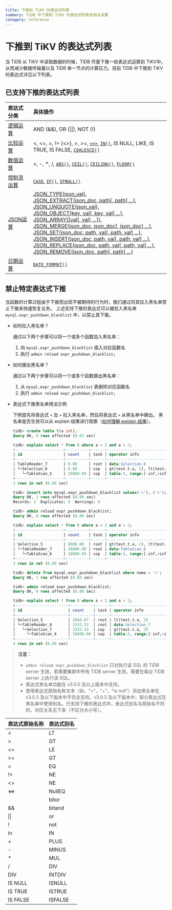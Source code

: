 ```yaml
---
title: 下推到 TiKV 的表达式列表
summary: TiDB 中下推到 TiKV 的表达式列表及相关设置
category: reference
---
```


# 下推到 TiKV 的表达式列表

当 TiDB 从 TiKV 中读取数据的时候，TiDB 尽量下推一些表达式运算到 TiKV中，从而减少数据传输量以及 TiDB 单一节点的计算压力。目前 TiDB 中下推到 TiKV 的表达式详见以下列表。 

## 已支持下推的表达式列表

| 表达式分类 | 具体操作 |
| :-------------- | :------------------------------------- |
| [逻辑运算](/reference/sql/functions-and-operators/operators.md#逻辑操作符) | AND (&&), OR (&#124;&#124;), NOT (!) |
| [比较运算](/reference/sql/functions-and-operators/operators.md#比较方法和操作符) | <, <=, =, != (<>), >, >=, [`<=>`](https://dev.mysql.com/doc/refman/5.7/en/comparison-operators.html#operator_equal-to), [`IN()`](https://dev.mysql.com/doc/refman/5.7/en/comparison-operators.html#function_in), IS NULL, LIKE, IS TRUE, IS FALSE, [`COALESCE()`](https://dev.mysql.com/doc/refman/5.7/en/comparison-operators.html#function_coalesce) |
| [数值运算](/reference/sql/functions-and-operators/numeric-functions-and-operators.md) | +, -, *, /, [`ABS()`](https://dev.mysql.com/doc/refman/5.7/en/mathematical-functions.html#function_abs), [`CEIL()`](https://dev.mysql.com/doc/refman/5.7/en/mathematical-functions.html#function_ceil), [`CEILING()`](https://dev.mysql.com/doc/refman/5.7/en/mathematical-functions.html#function_ceiling), [`FLOOR()`](https://dev.mysql.com/doc/refman/5.7/en/mathematical-functions.html#function_floor) |
| [控制流运算](/reference/sql/functions-and-operators/control-flow-functions.md) | [`CASE`](https://dev.mysql.com/doc/refman/5.7/en/control-flow-functions.html#operator_case), [`IF()`](https://dev.mysql.com/doc/refman/5.7/en/control-flow-functions.html#function_if), [`IFNULL()`](https://dev.mysql.com/doc/refman/5.7/en/control-flow-functions.html#function_ifnull) |
| [JSON运算](/reference/sql/functions-and-operators/json-functions.md) | [JSON_TYPE(json_val)][json_type],<br> [JSON_EXTRACT(json_doc, path[, path] ...)][json_extract],<br> [JSON_UNQUOTE(json_val)][json_unquote],<br> [JSON_OBJECT(key, val[, key, val] ...)][json_object],<br> [JSON_ARRAY([val[, val] ...])][json_array],<br> [JSON_MERGE(json_doc, json_doc[, json_doc] ...)][json_merge],<br> [JSON_SET(json_doc, path, val[, path, val] ...)][json_set],<br> [JSON_INSERT(json_doc, path, val[, path, val] ...)][json_insert],<br> [JSON_REPLACE(json_doc, path, val[, path, val] ...)][json_replace],<br> [JSON_REMOVE(json_doc, path[, path] ...)][json_remove] |
| [日期运算](/reference/sql/functions-and-operators/date-and-time-functions.md) | [`DATE_FORMAT()`](https://dev.mysql.com/doc/refman/5.7/en/date-and-time-functions.html#function_date-format)  |

## 禁止特定表达式下推

当函数的计算过程由于下推而出现不被期待的行为时，我们通过将其拉入黑名单禁止下推来快速恢复业务。
上述支持下推的表达式可以被拉入黑名单 `mysql.expr_pushdown_blacklist` 中，以禁止其下推。

* 如何拉入黑名单？

    通过以下两个步骤可以将一个或多个函数加入黑名单：

    1. 向 `mysql.expr_pushdown_blacklist` 插入对应函数名
    2. 执行 `admin reload expr_pushdown_blacklist;`

* 如何挪出黑名单？

    通过以下两个步骤可以将一个或多个函数挪出黑名单：

    1. 从 `mysql.expr_pushdown_blacklist` 表删除对应函数名
    2. 执行 `admin reload expr_pushdown_blacklist;`

* 表达式下推黑名单用法示例

    下例首先将表达式 `<` 及 `>` 拉入黑名单，然后将表达式 `>` 从黑名单中挪出。
黑名单是否生效可以从 explain 结果进行观察（[如何理解 explain 结果](reference/performance/understanding-the-query-execution-plan.md)）。

    ``` sql
    tidb> create table t(a int);
    Query OK, 0 rows affected (0.01 sec)
    
    tidb> explain select * from t where a < 2 and a > 2;
    +---------------------+----------+------+------------------------------------------------------------+
    | id                  | count    | task | operator info                                              |
    +---------------------+----------+------+------------------------------------------------------------+
    | TableReader_7       | 0.00     | root | data:Selection_6                                           |
    | └─Selection_6       | 0.00     | cop  | gt(test.t.a, 2), lt(test.t.a, 2)                           |
    |   └─TableScan_5     | 10000.00 | cop  | table:t, range:[-inf,+inf], keep order:false, stats:pseudo |
    +---------------------+----------+------+------------------------------------------------------------+
    3 rows in set (0.00 sec)
    
    tidb> insert into mysql.expr_pushdown_blacklist values('<'), ('>');
    Query OK, 2 rows affected (0.00 sec)
    Records: 2  Duplicates: 0  Warnings: 0
    
    tidb> admin reload expr_pushdown_blacklist;
    Query OK, 0 rows affected (0.00 sec)
    
    tidb> explain select * from t where a < 2 and a > 2;
    +---------------------+----------+------+------------------------------------------------------------+
    | id                  | count    | task | operator info                                              |
    +---------------------+----------+------+------------------------------------------------------------+
    | Selection_5         | 8000.00  | root | gt(test.t.a, 2), lt(test.t.a, 2)                           |
    | └─TableReader_7     | 10000.00 | root | data:TableScan_6                                           |
    |   └─TableScan_6     | 10000.00 | cop  | table:t, range:[-inf,+inf], keep order:false, stats:pseudo |
    +---------------------+----------+------+------------------------------------------------------------+
    3 rows in set (0.00 sec)
    
    tidb> delete from mysql.expr_pushdown_blacklist where name = '>';
    Query OK, 1 row affected (0.00 sec)
    
    tidb> admin reload expr_pushdown_blacklist;
    Query OK, 0 rows affected (0.00 sec)
    
    tidb> explain select * from t where a < 2 and a > 2;
    +-----------------------+----------+------+------------------------------------------------------------+
    | id                    | count    | task | operator info                                              |
    +-----------------------+----------+------+------------------------------------------------------------+
    | Selection_5           | 2666.67  | root | lt(test.t.a, 2)                                            |
    | └─TableReader_8       | 3333.33  | root | data:Selection_7                                           |
    |   └─Selection_7       | 3333.33  | cop  | gt(test.t.a, 2)                                            |
    |     └─TableScan_6     | 10000.00 | cop  | table:t, range:[-inf,+inf], keep order:false, stats:pseudo |
    +-----------------------+----------+------+------------------------------------------------------------+
    4 rows in set (0.00 sec)
    ```

> **注意：**
>
> - `admin reload expr_pushdown_blacklist` 只对执行该 SQL 的 TiDB server 生效，若需要集群中所有 TiDB server 生效，需要在每台 TiDB server 上执行该 SQL。
> - 表达式黑名单功能在 v3.0.0 及以上版本中支持。
> - 使用表达式原始名称文本（如，">"，"+"，"is null"）添加黑名单在 v3.0.3 及以下版本中不完全支持。v3.0.3 及以下版本中，部分表达式在黑名单中使用别名。已支持下推的表达式中，表达式别名与原始名不同的，对应关系见下表（不区分大小写）。

| 表达式原始名称 | 表达式别名 | 
| :-------- | :---------- |
| < | LT |
| > | GT |
| <= | LE |
| >= | GT |
| = | EQ |
| != | NE |
| <> | NE |
| <=> | NullEQ |
|  | bitor |
| && | bitand|
| &#124;&#124; | or |
| ! | not |
| in | IN |
| + | PLUS|
| - | MINUS |
| * | MUL |
| / | DIV |
| DIV | INTDIV|
| IS NULL | ISNULL |
| IS TRUE | ISTRUE |
| IS FALSE | ISFALSE |

[json_extract]: https://dev.mysql.com/doc/refman/5.7/en/json-search-functions.html#function_json-extract
[json_short_extract]: https://dev.mysql.com/doc/refman/5.7/en/json-search-functions.html#operator_json-column-path
[json_short_extract_unquote]: https://dev.mysql.com/doc/refman/5.7/en/json-search-functions.html#operator_json-inline-path
[json_unquote]: https://dev.mysql.com/doc/refman/5.7/en/json-modification-functions.html#function_json-unquote
[json_type]: https://dev.mysql.com/doc/refman/5.7/en/json-attribute-functions.html#function_json-type
[json_set]: https://dev.mysql.com/doc/refman/5.7/en/json-modification-functions.html#function_json-set
[json_insert]: https://dev.mysql.com/doc/refman/5.7/en/json-modification-functions.html#function_json-insert
[json_replace]: https://dev.mysql.com/doc/refman/5.7/en/json-modification-functions.html#function_json-replace
[json_remove]: https://dev.mysql.com/doc/refman/5.7/en/json-modification-functions.html#function_json-remove
[json_merge]: https://dev.mysql.com/doc/refman/5.7/en/json-modification-functions.html#function_json-merge
[json_merge_preserve]: https://dev.mysql.com/doc/refman/5.7/en/json-modification-functions.html#function_json-merge-preserve
[json_object]: https://dev.mysql.com/doc/refman/5.7/en/json-creation-functions.html#function_json-object
[json_array]: https://dev.mysql.com/doc/refman/5.7/en/json-creation-functions.html#function_json-array
[json_keys]: https://dev.mysql.com/doc/refman/5.7/en/json-search-functions.html#function_json-keys
[json_length]: https://dev.mysql.com/doc/refman/5.7/en/json-attribute-functions.html#function_json-length
[json_valid]: https://dev.mysql.com/doc/refman/5.7/en/json-attribute-functions.html#function_json-valid
[json_quote]: https://dev.mysql.com/doc/refman/5.7/en/json-creation-functions.html#function_json-quote
[json_contains]: https://dev.mysql.com/doc/refman/5.7/en/json-search-functions.html#function_json-contains
[json_contains_path]: https://dev.mysql.com/doc/refman/5.7/en/json-search-functions.html#function_json-contains-path
[json_arrayagg]: https://dev.mysql.com/doc/refman/5.7/en/group-by-functions.html#function_json-arrayagg
[json_depth]: https://dev.mysql.com/doc/refman/5.7/en/json-attribute-functions.html#function_json-depth

